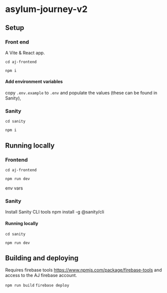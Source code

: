 # asylum-journey-v2

## Setup

### Front end

A Vite & React app.

`cd aj-frontend`

`npm i`

#### Add environment variables

copy `.env.example` to `.env` and populate the values (these can be found in Sanity),

### Sanity

`cd sanity`

`npm i`

## Running locally

### Frontend

`cd aj-frontend`

`npm run dev`

env vars

### Sanity

Install Sanity CLI tools npm install -g @sanity/cli

#### Running locally

`cd sanity`

`npm run dev`

## Building and deploying

Requires firebase tools https://www.npmjs.com/package/firebase-tools and access to the AJ firebase account.

`npm run build`
`firebase deploy`
